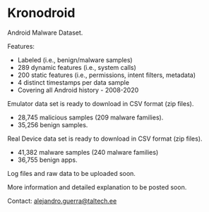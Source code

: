 # Kronodroid
Android Malware Dataset. 

Features:

- Labeled (i.e., benign/malware samples)
- 289 dynamic features (i.e., system calls)
- 200 static features (i.e., permissions, intent filters, metadata)
- 4 distinct timestamps per data sample
- Covering all Android history - 2008-2020


Emulator data set is ready to download in CSV format (zip files). 
  - 28,745 malicious samples (209 malware families).
  - 35,256 benign samples.

Real Device data set is ready to download in CSV format (zip files).  
  - 41,382 malware samples (240 malware families)
  - 36,755 benign apps.


Log files and raw data to be uploaded soon. 

More information and detailed explanation to be posted soon.

Contact: alejandro.guerra@taltech.ee


